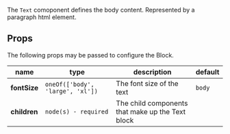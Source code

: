 
The `Text` comoponent defines the body content.
Represented by a paragraph html element.

## Props

The following props may be passed to configure the Block.

| name         | type                             | description                                                  | default |
| -------------| ---------------------            | -------------------------------------------------------------| ------- |
| **fontSize** | `oneOf(['body', 'large', 'xl'])` | The font size of the text                                    | `body`  |
| **children** | `node(s) - required`             | The child components that make up the Text block             |         |